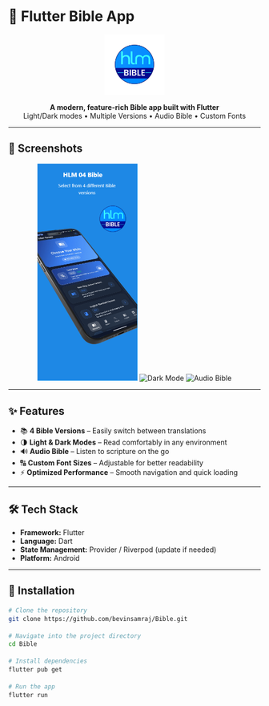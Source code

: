 # 📖 Flutter Bible App

<p align="center">
  <img src="android\app\src\main\res\mipmap-xxxhdpi\ic_launcher_adaptive_fore.png" alt="Flutter Bible App Logo" width="120" height="120">
</p>

<p align="center">
  <b>A modern, feature-rich Bible app built with Flutter</b><br>
  Light/Dark modes • Multiple Versions • Audio Bible • Custom Fonts
</p>

---

## 📱 Screenshots

<p align="center">
  <img src="image/1.png" alt="Home Screen" width="200">
  <img src="assets/screenshots/dark_mode.png" alt="Dark Mode" width="200">
  <img src="assets/screenshots/audio.png" alt="Audio Bible" width="200">
</p>

---

## ✨ Features

- 📚 **4 Bible Versions** – Easily switch between translations  
- 🌗 **Light & Dark Modes** – Read comfortably in any environment  
- 🔊 **Audio Bible** – Listen to scripture on the go  
- 🔠 **Custom Font Sizes** – Adjustable for better readability  
- ⚡ **Optimized Performance** – Smooth navigation and quick loading  

---

## 🛠 Tech Stack

- **Framework:** Flutter  
- **Language:** Dart  
- **State Management:** Provider / Riverpod (update if needed)  
- **Platform:** Android  

---

## 🚀 Installation

```bash
# Clone the repository
git clone https://github.com/bevinsamraj/Bible.git

# Navigate into the project directory
cd Bible

# Install dependencies
flutter pub get

# Run the app
flutter run
